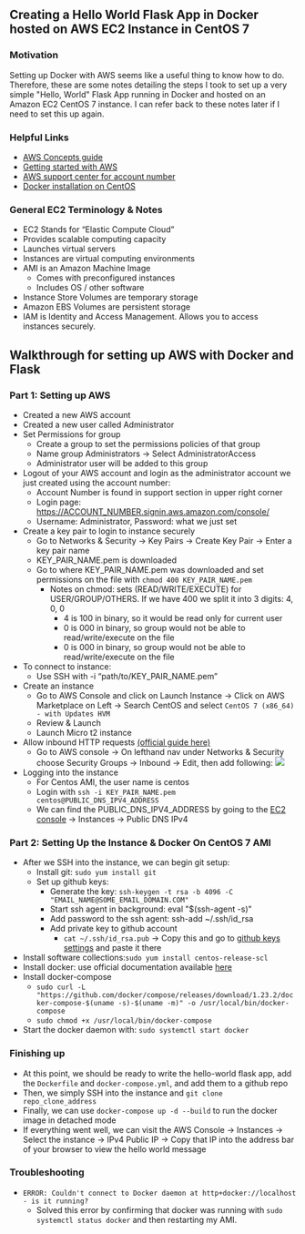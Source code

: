 ## Creating a Hello World Flask App in Docker hosted on AWS EC2 Instance in CentOS 7

### Motivation 
Setting up Docker with AWS seems like a useful thing to know how to do. Therefore, these are some notes detailing the steps I took to set up a very simple "Hello, World" Flask App running in Docker and hosted on an Amazon EC2 CentOS 7 instance. I can refer back to these notes later if I need to set this up again.

### Helpful Links

* [AWS Concepts guide](https://docs.aws.amazon.com/AWSEC2/latest/UserGuide/concepts.html)
* [Getting started with AWS](https://docs.aws.amazon.com/AWSEC2/latest/UserGuide/get-set-up-for-amazon-ec2.html)
* [AWS support center for account number](https://console.aws.amazon.com/support/home?region=us-east-2)
* [Docker installation on CentOS](https://docs.docker.com/install/linux/docker-ce/centos/)

### General EC2 Terminology & Notes
* EC2 Stands for “Elastic Compute Cloud”
* Provides scalable computing capacity
* Launches virtual servers
* Instances are virtual computing environments
* AMI is an Amazon Machine Image
  * Comes with preconfigured instances 
  * Includes OS / other software
* Instance Store Volumes are temporary storage
* Amazon EBS Volumes are persistent storage
* IAM is Identity and Access Management. Allows you to access instances securely.

## Walkthrough for setting up AWS with Docker and Flask

### Part 1: Setting up AWS 
* Created a new AWS account
* Created a new user called Administrator
* Set Permissions for group
  * Create a group to set the permissions policies of that group
  * Name group Administrators → Select AdministratorAccess
  * Administrator user will be added to this group
* Logout of your AWS account and login as the administrator account we just created using the account number: 
  * Account Number is found in support section in upper right corner
  * Login page: https://ACCOUNT_NUMBER.signin.aws.amazon.com/console/
  * Username: Administrator, Password: what we just set
* Create a key pair to login to instance securely
  * Go to Networks & Security → Key Pairs → Create Key Pair → Enter a key pair name
  * KEY_PAIR_NAME.pem is downloaded
  * Go to where KEY_PAIR_NAME.pem was downloaded and set permissions on the file with `chmod 400 KEY_PAIR_NAME.pem`
    * Notes on chmod: sets (READ/WRITE/EXECUTE) for USER/GROUP/OTHERS. If we have 400 we split it into 3 digits: 4, 0, 0
      * 4 is 100 in binary, so it would be read only for current user
      * 0 is 000 in binary, so group would not be able to read/write/execute on the file
      * 0 is 000 in binary, so group would not be able to read/write/execute on the file
* To connect to instance:
  * Use SSH with -i “path/to/KEY_PAIR_NAME.pem”
* Create an instance
  * Go to AWS Console and click on Launch Instance → Click on AWS Marketplace on Left → Search CentOS and select `CentOS 7 (x86_64) - with Updates HVM`
  * Review & Launch
  * Launch Micro t2 instance
* Allow inbound HTTP requests [(official guide here)](https://docs.aws.amazon.com/AWSEC2/latest/UserGuide/authorizing-access-to-an-instance.html)
  * Go to AWS console → On lefthand nav under Networks & Security choose Security Groups → Inbound → Edit, then add following:
  ![](https://i.imgur.com/WYEN75N.png)
* Logging into the instance
  * For Centos AMI, the user name is centos
  * Login with `ssh -i KEY_PAIR_NAME.pem centos@PUBLIC_DNS_IPV4_ADDRESS`
  * We can find the PUBLIC_DNS_IPV4_ADDRESS by going to the [EC2 console](https://us-east-2.console.aws.amazon.com/ec2/v2/home?region=us-east-2) → Instances → Public DNS IPv4
  

### Part 2: Setting Up the Instance & Docker On CentOS 7 AMI
* After we SSH into the instance, we can begin git setup:
  * Install git: `sudo yum install git`
  * Set up github keys: 
    * Generate the key: `ssh-keygen -t rsa -b 4096 -C "EMAIL_NAME@SOME_EMAIL_DOMAIN.COM"`
    * Start ssh agent in background: eval "$(ssh-agent -s)"
    * Add password to the ssh agent: ssh-add ~/.ssh/id_rsa
    * Add private key to github account
      * `cat ~/.ssh/id_rsa.pub` → Copy this and go to [github keys settings](https://github.com/settings/keys) and paste it there
* Install software collections:`sudo yum install centos-release-scl`
* Install docker: use official documentation available [here](https://docs.docker.com/install/linux/docker-ce/centos/)
* Install docker-compose
  * `sudo curl -L "https://github.com/docker/compose/releases/download/1.23.2/docker-compose-$(uname -s)-$(uname -m)" -o /usr/local/bin/docker-compose`
  * `sudo chmod +x /usr/local/bin/docker-compose`
* Start the docker daemon with: `sudo systemctl start docker`

### Finishing up
* At this point, we should be ready to write the hello-world flask app, add the `Dockerfile` and `docker-compose.yml`, and add them to a github repo
* Then, we simply SSH into the instance and `git clone repo_clone_address` 
* Finally, we can use `docker-compose up -d --build` to run the docker image in detached mode
* If everything went well, we can visit the AWS Console → Instances → Select the instance → IPv4 Public IP → Copy that IP into the address bar of your browser to view the hello world message

### Troubleshooting
* `ERROR: Couldn't connect to Docker daemon at http+docker://localhost - is it running?`
  * Solved this error by confirming that docker was running with `sudo systemctl status docker` and then restarting my AMI.
